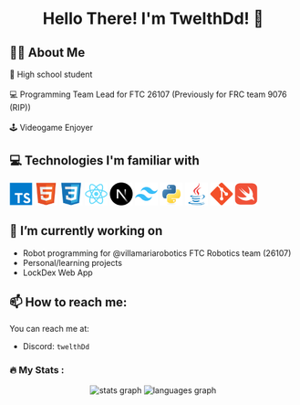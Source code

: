 <h1 align="center">Hello There! I'm TwelthDd! 👋</h1>

<h2 align="left">👩‍💻 About Me</h2>

<p align="left">
  🏫 High school student<br><br>
  💻 Programming Team Lead for FTC 26107 (Previously for FRC team 9076 (RIP))<br><br>
  🕹️ Videogame Enjoyer
</p>

## 💻 Technologies I'm familiar with

<p align="left">
  <img src="https://github.com/devicons/devicon/blob/master/icons/typescript/typescript-original.svg" height="40" alt="TypeScript logo" />
  <img src="https://github.com/devicons/devicon/blob/v2.16.0/icons/html5/html5-original.svg" height="40" alt="HTML5 logo" />
  <img src="https://github.com/devicons/devicon/blob/v2.16.0/icons/css3/css3-original.svg" height="40" alt="CSS3 logo" />
  <img src="https://github.com/devicons/devicon/blob/v2.16.0/icons/react/react-original.svg" height="40" alt="React logo" />
  <img src="https://github.com/devicons/devicon/blob/master/icons/nextjs/nextjs-original.svg" height="40" alt="NextJS logo" />
  <img src="https://github.com/devicons/devicon/blob/v2.16.0/icons/tailwindcss/tailwindcss-original.svg" height="40" alt="Tailwind logo" />
  <img src="https://github.com/devicons/devicon/blob/v2.16.0/icons/python/python-original.svg" height="40" alt="Python logo" />
  <img src="https://github.com/devicons/devicon/blob/v2.16.0/icons/java/java-original.svg" height="40" alt="Java logo" />
  <img src="https://github.com/devicons/devicon/blob/v2.16.0/icons/git/git-original.svg" height="40" alt="Git logo" />
  <img src="https://github.com/devicons/devicon/blob/master/icons/swift/swift-original.svg" height="40" alt="Swift logo" />
</p>

## 🔭 I’m currently working on

- Robot programming for @villamariarobotics FTC Robotics team (26107)  
- Personal/learning projects  
- LockDex Web App

## 📫 How to reach me:

You can reach me at:  
- Discord: `twelthDd`

<h3 align="left">🔥 My Stats :</h3>

<div align="center">
  <img src="https://github-readme-stats.vercel.app/api?username=twelthdd&hide_title=false&hide_rank=true&show_icons=true&include_all_commits=true&count_private=true&disable_animations=false&theme=github_dark&locale=en&hide_border=true&order=1" height="200" alt="stats graph" />
  <img src="https://github-readme-stats.vercel.app/api/top-langs?username=twelthdd&locale=en&hide_title=false&layout=donut&card_width=320&langs_count=5&theme=github_dark&exclude_repo=gold872.github.io&hide_border=true&order=2&size_weight=0.5&count_weight=0.5" height="200" alt="languages graph" />
</div>

